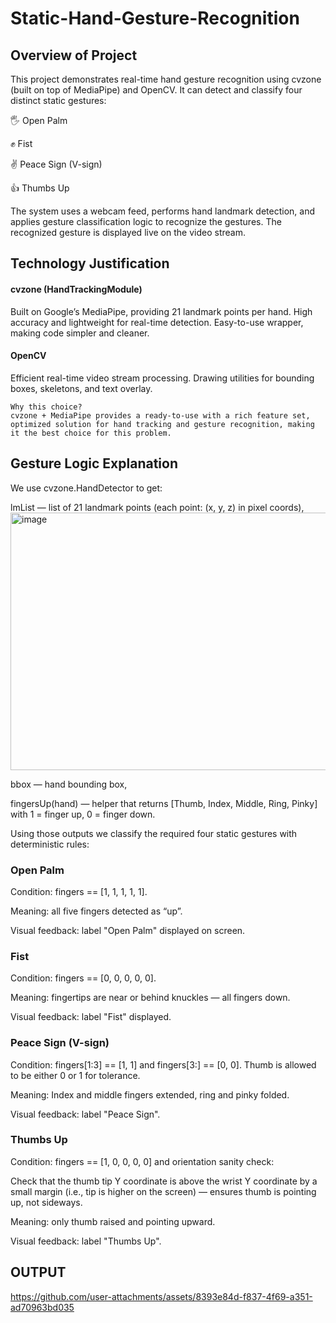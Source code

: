 # Static-Hand-Gesture-Recognition
## Overview of Project

This project demonstrates real-time hand gesture recognition using cvzone (built on top of MediaPipe) and OpenCV.
It can detect and classify four distinct static gestures:

🖐 Open Palm

✊ Fist

✌ Peace Sign (V-sign)

👍 Thumbs Up

The system uses a webcam feed, performs hand landmark detection, and applies gesture classification logic to recognize the gestures. The recognized gesture is displayed live on the video stream.



## Technology Justification

#### cvzone (HandTrackingModule)
Built on Google’s MediaPipe, providing 21 landmark points per hand.
High accuracy and lightweight for real-time detection.
Easy-to-use wrapper, making code simpler and cleaner.

#### OpenCV
Efficient real-time video stream processing.
Drawing utilities for bounding boxes, skeletons, and text overlay.

```
Why this choice?
cvzone + MediaPipe provides a ready-to-use with a rich feature set, optimized solution for hand tracking and gesture recognition, making it the best choice for this problem.
```




## Gesture Logic Explanation
We use cvzone.HandDetector to get:

lmList — list of 21 landmark points (each point: (x, y, z) in pixel coords),
<img width="850" height="412" alt="image" src="https://github.com/user-attachments/assets/826c2391-7dc2-4ac8-85c6-4e8803a25949" />

bbox — hand bounding box,

fingersUp(hand) — helper that returns [Thumb, Index, Middle, Ring, Pinky] with 1 = finger up, 0 = finger down.

Using those outputs we classify the required four static gestures with deterministic rules:

### Open Palm

Condition: fingers == [1, 1, 1, 1, 1].

Meaning: all five fingers detected as “up”.

Visual feedback: label "Open Palm" displayed on screen.

### Fist

Condition: fingers == [0, 0, 0, 0, 0].

Meaning: fingertips are near or behind knuckles — all fingers down.

Visual feedback: label "Fist" displayed.

### Peace Sign (V-sign)

Condition: fingers[1:3] == [1, 1] and fingers[3:] == [0, 0]. Thumb is allowed to be either 0 or 1 for tolerance.

Meaning: Index and middle fingers extended, ring and pinky folded.

Visual feedback: label "Peace Sign".

### Thumbs Up

Condition: fingers == [1, 0, 0, 0, 0] and orientation sanity check:

Check that the thumb tip Y coordinate is above the wrist Y coordinate by a small margin (i.e., tip is higher on the screen) — ensures thumb is pointing up, not sideways.

Meaning: only thumb raised and pointing upward.

Visual feedback: label "Thumbs Up".





## OUTPUT
https://github.com/user-attachments/assets/8393e84d-f837-4f69-a351-ad70963bd035



